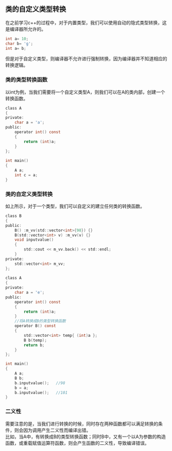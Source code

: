 ## 类的自定义类型转换
在之前学习c++的过程中，对于内置类型，我们可以使用自动的隐式类型转换，这是编译器所允许的。  
```c
int a= 10;   
char b= 'g';   
int a= b;    
```  
但是对于自定义类型，则编译器不允许进行强制转换，因为编译器并不知道相应的转换逻辑。  
### 类的类型转换函数
以int为例，当我们需要将一个自定义类型A，则我们可以在A的类内部，创建一个转换函数。   
```c
class A  
{  
private:  
	char a = 'a';  
public:  
	operator int() const   
	{   
		return (int)a;   
	}   
};  
   
int main()
{
	A a;   
	int c = a;  
}  
```  
### 类的自定义类型转换
如上所示，对于一个类型，我们可以自定义的建立任何类的转换函数。   
```c 
class B    
{  
public:  
	B() :m_vv(std::vector<int>{98}) {}  
	B(std::vector<int> v) :m_vv(v) {}  
	void inputvalue()   
	{  
		std::cout << m_vv.back() << std::endl;   
	}  
private:   
	std::vector<int> m_vv;   
};  
   
class A  
{   
private:  
	char a = 'e';   
public:   
	operator int() const  
	{   
		return (int)a;  
	}  
	//将A转换成B的类型转换函数   
	operator B() const  
	{   
		std::vector<int> temp{ (int)a };   
		B b(temp);   
		return b;   
	}  
};    

int main()  
{   
	A a;  
	B b;   
	b.inputvalue();   //98  
	b = a;  
	b.inputvalue();   //101   
}   
```   
### 二义性
需要注意的是，当我们进行转换的时候，同时存在两种函数都可以满足转换的条件，则会因为调用产生二义性而编译出错。  
比如，当A中，有转换成B的类型转换函数；同时B中，又有一个以A为参数的构造函数，或重载赋值运算符函数，则会产生函数的二义性，导致编译错误。  